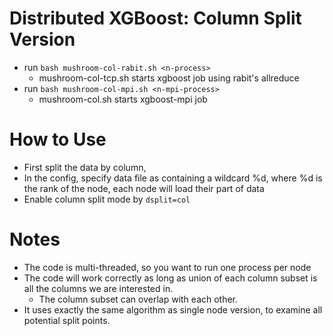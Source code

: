Distributed XGBoost: Column Split Version
====
* run ```bash mushroom-col-rabit.sh <n-process>```
  - mushroom-col-tcp.sh starts xgboost job using rabit's allreduce
* run ```bash mushroom-col-mpi.sh <n-mpi-process>```
  - mushroom-col.sh starts xgboost-mpi job

How to Use
====
* First split the data by column, 
* In the config, specify data file as containing a wildcard %d, where %d is the rank of the node, each node will load their part of data
* Enable column split mode by ```dsplit=col```

Notes
====
* The code is multi-threaded, so you want to run one process per node
* The code will work correctly as long as union of each column subset is all the columns we are interested in.
  - The column subset can overlap with each other.
* It uses exactly the same algorithm as single node version, to examine all potential split points.
